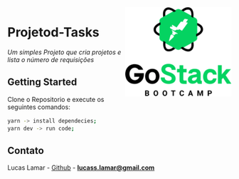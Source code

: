 <img src="images/logo.png" height="200px" align="right"/>

# Projetod-Tasks



_Um simples Projeto que cria projetos e lista o número de requisições_



## Getting Started
Clone o Repositorio e execute os seguintes comandos:
```sh
yarn -> install dependecies;
yarn dev -> run code;
```


<!-- CONTACT -->

## Contato

Lucas Lamar - [Github](https://github.com/lucaslamar) - **lucass.lamar@gmail.com**

